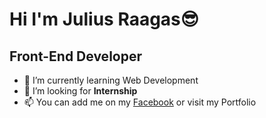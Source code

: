 #  Hi I'm Julius Raagas😎
## Front-End Developer

- 🌱 I’m currently learning Web Development
- 💞️ I’m looking for **Internship** 
- 📫 You can add me on my [Facebook](https://www.facebook.com/JRaagasF) or visit my Portfolio

<!---
Jlscsr/Jlscsr is a ✨ special ✨ repository because its `README.md` (this file) appears on your GitHub profile.
You can click the Preview link to take a look at your changes.
--->
